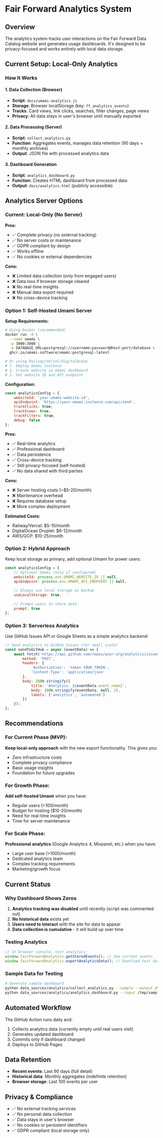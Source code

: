 # Fair Forward Analytics System

## Overview
The analytics system tracks user interactions on the Fair Forward Data Catalog website and generates usage dashboards. It's designed to be privacy-focused and works entirely with local data storage.

## Current Setup: Local-Only Analytics

### How It Works

#### 1. Data Collection (Browser)
- **Script**: `docs/umami-analytics.js`
- **Storage**: Browser localStorage (key: `ff_analytics_events`)
- **Tracks**: Card views, link clicks, searches, filter changes, page views
- **Privacy**: All data stays in user's browser until manually exported

#### 2. Data Processing (Server)
- **Script**: `collect_analytics.py`
- **Function**: Aggregates events, manages data retention (90 days + monthly archives)
- **Output**: JSON file with processed analytics data

#### 3. Dashboard Generation
- **Script**: `analytics_dashboard.py`
- **Function**: Creates HTML dashboard from processed data
- **Output**: `docs/analytics.html` (publicly accessible)

## Analytics Server Options

### Current: Local-Only (No Server)

**Pros:**
- ✅ Complete privacy (no external tracking)
- ✅ No server costs or maintenance
- ✅ GDPR compliant by design
- ✅ Works offline
- ✅ No cookies or external dependencies

**Cons:**
- ❌ Limited data collection (only from engaged users)
- ❌ Data loss if browser storage cleared
- ❌ No real-time insights
- ❌ Manual data export required
- ❌ No cross-device tracking

### Option 1: Self-Hosted Umami Server

**Setup Requirements:**
```bash
# Using Docker (recommended)
docker run -d \
  --name umami \
  -p 3000:3000 \
  -e DATABASE_URL=postgresql://username:password@host:port/database \
  ghcr.io/umami-software/umami:postgresql-latest

# Or using Railway/Vercel/DigitalOcean
# 1. Deploy Umami instance
# 2. Create website in Umami dashboard
# 3. Get website ID and API endpoint
```

**Configuration:**
```javascript
const analyticsConfig = {
    websiteId: 'your-umami-website-id',
    apiEndpoint: 'https://your-umami-instance.com/api/send',
    trackClicks: true,
    trackViews: true,
    trackFilters: true,
    debug: false
};
```

**Pros:**
- ✅ Real-time analytics
- ✅ Professional dashboard
- ✅ Data persistence
- ✅ Cross-device tracking
- ✅ Still privacy-focused (self-hosted)
- ✅ No data shared with third parties

**Cons:**
- ❌ Server hosting costs (~$5-20/month)
- ❌ Maintenance overhead
- ❌ Requires database setup
- ❌ More complex deployment

**Estimated Costs:**
- Railway/Vercel: $5-10/month
- DigitalOcean Droplet: $6-12/month
- AWS/GCP: $10-25/month

### Option 2: Hybrid Approach

Keep local storage as primary, add optional Umami for power users:

```javascript
const analyticsConfig = {
    // Optional Umami (only if configured)
    websiteId: process.env.UMAMI_WEBSITE_ID || null,
    apiEndpoint: process.env.UMAMI_API_ENDPOINT || null,
    
    // Always use local storage as backup
    useLocalStorage: true,
    
    // Prompt users to share data
    prompt: true
};
```

### Option 3: Serverless Analytics

Use GitHub Issues API or Google Sheets as a simple analytics backend:

```javascript
// Send analytics to GitHub Issues (for small scale)
const sendToGitHub = async (eventData) => {
    await fetch('https://api.github.com/repos/your-org/analytics/issues', {
        method: 'POST',
        headers: {
            'Authorization': 'token YOUR_TOKEN',
            'Content-Type': 'application/json'
        },
        body: JSON.stringify({
            title: `Analytics: ${eventData.event_name}`,
            body: JSON.stringify(eventData, null, 2),
            labels: ['analytics', 'automated']
        })
    });
};
```

## Recommendations

### For Current Phase (MVP):
**Keep local-only approach** with the new export functionality. This gives you:
- Zero infrastructure costs
- Complete privacy compliance
- Basic usage insights
- Foundation for future upgrades

### For Growth Phase:
**Add self-hosted Umami** when you have:
- Regular users (>100/month)
- Budget for hosting ($10-20/month)
- Need for real-time insights
- Time for server maintenance

### For Scale Phase:
**Professional analytics** (Google Analytics 4, Mixpanel, etc.) when you have:
- Large user base (>1000/month)
- Dedicated analytics team
- Complex tracking requirements
- Marketing/growth focus

## Current Status

### Why Dashboard Shows Zeros
1. **Analytics tracking was disabled** until recently (script was commented out)
2. **No historical data** exists yet
3. **Users need to interact** with the site for data to appear
4. **Data collection is cumulative** - it will build up over time

### Testing Analytics
```javascript
// In browser console, test analytics:
window.fairForwardAnalytics.getStoredEvents(); // See current events
window.fairForwardAnalytics.exportAnalyticsData(); // Download test data
```

### Sample Data for Testing
```bash
# Generate sample dashboard
python data_sources/analytics/collect_analytics.py --sample --output /tmp/sample.json
python data_sources/analytics/analytics_dashboard.py --input /tmp/sample.json --output /tmp/sample_dashboard.html
```

## Automated Workflow

The GitHub Action runs daily and:
1. Collects analytics data (currently empty until real users visit)
2. Generates updated dashboard
3. Commits only if dashboard changed
4. Deploys to GitHub Pages

## Data Retention

- **Recent events**: Last 90 days (full detail)
- **Historical data**: Monthly aggregates (indefinite retention)
- **Browser storage**: Last 100 events per user

## Privacy & Compliance

- ✅ No external tracking services
- ✅ No personal data collection
- ✅ Data stays in user's browser
- ✅ No cookies or persistent identifiers
- ✅ GDPR compliant (local storage only) 
